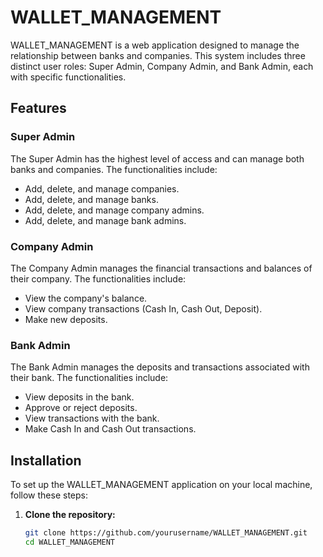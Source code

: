 # WALLET_MANAGEMENT

WALLET_MANAGEMENT is a web application designed to manage the relationship between banks and companies. This system includes three distinct user roles: Super Admin, Company Admin, and Bank Admin, each with specific functionalities.

## Features

### Super Admin

The Super Admin has the highest level of access and can manage both banks and companies. The functionalities include:
- Add, delete, and manage companies.
- Add, delete, and manage banks.
- Add, delete, and manage company admins.
- Add, delete, and manage bank admins.

### Company Admin

The Company Admin manages the financial transactions and balances of their company. The functionalities include:
- View the company's balance.
- View company transactions (Cash In, Cash Out, Deposit).
- Make new deposits.

### Bank Admin

The Bank Admin manages the deposits and transactions associated with their bank. The functionalities include:
- View deposits in the bank.
- Approve or reject deposits.
- View transactions with the bank.
- Make Cash In and Cash Out transactions.

## Installation

To set up the WALLET_MANAGEMENT application on your local machine, follow these steps:

1. **Clone the repository:**
   ```bash
   git clone https://github.com/yourusername/WALLET_MANAGEMENT.git
   cd WALLET_MANAGEMENT
